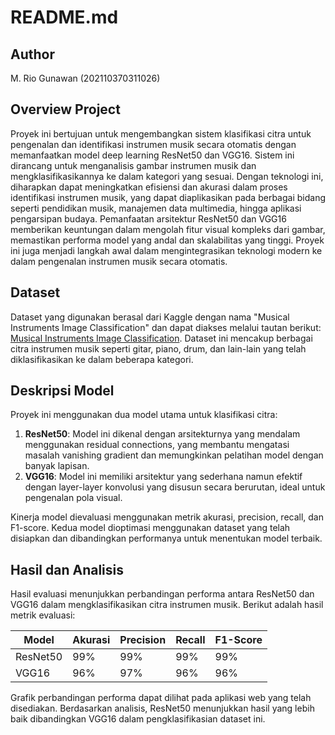 # README.md

## Author
M. Rio Gunawan (202110370311026)

## Overview Project
Proyek ini bertujuan untuk mengembangkan sistem klasifikasi citra untuk pengenalan dan identifikasi instrumen musik secara otomatis dengan memanfaatkan model deep learning ResNet50 dan VGG16. Sistem ini dirancang untuk menganalisis gambar instrumen musik dan mengklasifikasikannya ke dalam kategori yang sesuai. Dengan teknologi ini, diharapkan dapat meningkatkan efisiensi dan akurasi dalam proses identifikasi instrumen musik, yang dapat diaplikasikan pada berbagai bidang seperti pendidikan musik, manajemen data multimedia, hingga aplikasi pengarsipan budaya. Pemanfaatan arsitektur ResNet50 dan VGG16 memberikan keuntungan dalam mengolah fitur visual kompleks dari gambar, memastikan performa model yang andal dan skalabilitas yang tinggi. Proyek ini juga menjadi langkah awal dalam mengintegrasikan teknologi modern ke dalam pengenalan instrumen musik secara otomatis.

## Dataset
Dataset yang digunakan berasal dari Kaggle dengan nama "Musical Instruments Image Classification" dan dapat diakses melalui tautan berikut: [Musical Instruments Image Classification](https://www.kaggle.com/datasets/gpiosenka/musical-instruments-image-classification). Dataset ini mencakup berbagai citra instrumen musik seperti gitar, piano, drum, dan lain-lain yang telah diklasifikasikan ke dalam beberapa kategori.

## Deskripsi Model
Proyek ini menggunakan dua model utama untuk klasifikasi citra:
1. **ResNet50**: Model ini dikenal dengan arsitekturnya yang mendalam menggunakan residual connections, yang membantu mengatasi masalah vanishing gradient dan memungkinkan pelatihan model dengan banyak lapisan.
2. **VGG16**: Model ini memiliki arsitektur yang sederhana namun efektif dengan layer-layer konvolusi yang disusun secara berurutan, ideal untuk pengenalan pola visual.

Kinerja model dievaluasi menggunakan metrik akurasi, precision, recall, dan F1-score. Kedua model dioptimasi menggunakan dataset yang telah disiapkan dan dibandingkan performanya untuk menentukan model terbaik.

## Hasil dan Analisis
Hasil evaluasi menunjukkan perbandingan performa antara ResNet50 dan VGG16 dalam mengklasifikasikan citra instrumen musik. Berikut adalah hasil metrik evaluasi:

| Model    | Akurasi | Precision | Recall | F1-Score |
|----------|---------|-----------|--------|----------|
| ResNet50 | 99%     | 99%       | 99%    | 99%    |
| VGG16    | 96%     | 97%       | 96%    | 96%    |

Grafik perbandingan performa dapat dilihat pada aplikasi web yang telah disediakan. Berdasarkan analisis, ResNet50 menunjukkan hasil yang lebih baik dibandingkan VGG16 dalam pengklasifikasian dataset ini.
